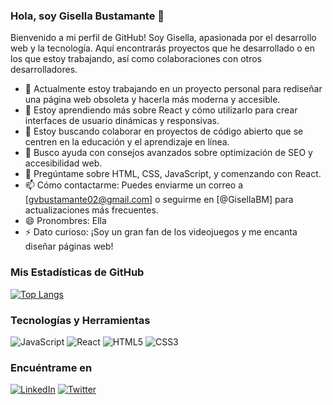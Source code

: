 ### Hola, soy Gisella Bustamante 👋

<!--
**Gvbustamante/gvbustamante** es un repositorio ✨ _especial_ ✨ porque su `README.md` (este archivo) aparece en mi perfil de GitHub.
-->

Bienvenido a mi perfil de GitHub! Soy Gisella, apasionada por el desarrollo web y la tecnología. Aquí encontrarás proyectos que he desarrollado o en los que estoy trabajando, así como colaboraciones con otros desarrolladores.

- 🔭 Actualmente estoy trabajando en un proyecto personal para rediseñar una página web obsoleta y hacerla más moderna y accesible.
- 🌱 Estoy aprendiendo más sobre React y cómo utilizarlo para crear interfaces de usuario dinámicas y responsivas.
- 👯 Estoy buscando colaborar en proyectos de código abierto que se centren en la educación y el aprendizaje en línea.
- 🤔 Busco ayuda con consejos avanzados sobre optimización de SEO y accesibilidad web.
- 💬 Pregúntame sobre HTML, CSS, JavaScript, y comenzando con React.
- 📫 Cómo contactarme: Puedes enviarme un correo a [gvbustamante02@gmail.com] o seguirme en [@GisellaBM] para actualizaciones más frecuentes.
- 😄 Pronombres: Ella
- ⚡ Dato curioso: ¡Soy un gran fan de los videojuegos y me encanta diseñar páginas web!

### Mis Estadísticas de GitHub

[![Top Langs](https://github-readme-stats.vercel.app/api/top-langs/?username=gvbustamante&theme=default)](https://github.com/anuraghazra/github-readme-stats)

### Tecnologías y Herramientas

![JavaScript](https://img.shields.io/badge/-JavaScript-000?&logo=JavaScript)
![React](https://img.shields.io/badge/-React-000?&logo=React)
![HTML5](https://img.shields.io/badge/-HTML5-000?&logo=HTML5)
![CSS3](https://img.shields.io/badge/-CSS3-000?&logo=CSS3)
<!-- Agrega más tecnologías y herramientas que utilices -->

### Encuéntrame en

[![LinkedIn](https://img.shields.io/badge/-LinkedIn-0077B5?style=flat&logo=LinkedIn&link=https://www.linkedin.com/in/gvbustamante/)](https://www.linkedin.com/in/gvbustamante/)
[![Twitter](https://img.shields.io/badge/-Twitter-1DA1F2?style=flat&logo=Twitter&link=https://twitter.com/GisellaBM)](https://twitter.com/GisellaBM)

